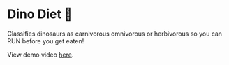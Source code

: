 # Dino Diet 🦖
Classifies dinosaurs as carnivorous omnivorous or herbivorous so you can RUN before you get eaten!

View demo video [here](https://youtu.be/9idO-SLj7Es?si=80_a85xWvj4mnKDv).
